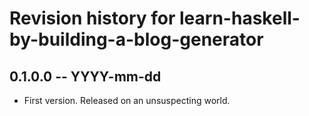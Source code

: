 # Revision history for learn-haskell-by-building-a-blog-generator

## 0.1.0.0 -- YYYY-mm-dd

* First version. Released on an unsuspecting world.
